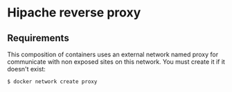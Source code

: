 # Hipache reverse proxy 

## Requirements

This composition of containers uses an external network named proxy for communicate with non exposed sites on this network. You must create it if it doesn't exist:
```
$ docker network create proxy
```
